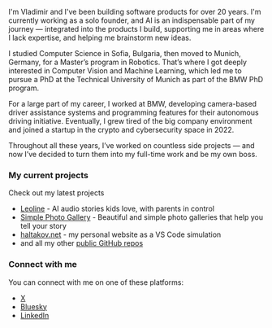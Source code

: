 I'm Vladimir and I've been building software products for over 20 years. I'm currently working as a solo founder, and AI is an indispensable part of my journey — integrated into the products I build, supporting me in areas where I lack expertise, and helping me brainstorm new ideas.

I studied Computer Science in Sofia, Bulgaria, then moved to Munich, Germany, for a Master’s program in Robotics. That’s where I got deeply interested in Computer Vision and Machine Learning, which led me to pursue a PhD at the Technical University of Munich as part of the BMW PhD program.

For a large part of my career, I worked at BMW, developing camera-based driver assistance systems and programming features for their autonomous driving initiative. Eventually, I grew tired of the big company environment and joined a startup in the crypto and cybersecurity space in 2022.

Throughout all these years, I’ve worked on countless side projects — and now I’ve decided to turn them into my full-time work and be my own boss.

### My current projects

Check out my latest projects

* [Leoline](https://leoline.fun) - AI audio stories kids love, with parents in control
* [Simple Photo Gallery](https://haltakov.net/simple-photo-gallery/) - Beautiful and simple photo galleries that help you tell your story
* [haltakov.net](https://haltakov.net) - my personal website as a VS Code simulation
* and all my other [public GitHub repos](https://github.com/haltakov?tab=repositories)

### Connect with me

You can connect with me on one of these platforms:

* [X](https://x.com/haltakov)
* [Bluesky](https://bsky.app/profile/haltakov.net)
* [LinkedIn](https://www.linkedin.com/in/haltakov/)
